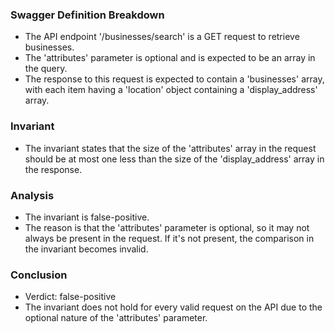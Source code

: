 ### Swagger Definition Breakdown
- The API endpoint '/businesses/search' is a GET request to retrieve businesses.
- The 'attributes' parameter is optional and is expected to be an array in the query.
- The response to this request is expected to contain a 'businesses' array, with each item having a 'location' object containing a 'display_address' array.

### Invariant
- The invariant states that the size of the 'attributes' array in the request should be at most one less than the size of the 'display_address' array in the response.

### Analysis
- The invariant is false-positive.
- The reason is that the 'attributes' parameter is optional, so it may not always be present in the request. If it's not present, the comparison in the invariant becomes invalid.

### Conclusion
- Verdict: false-positive
- The invariant does not hold for every valid request on the API due to the optional nature of the 'attributes' parameter.
